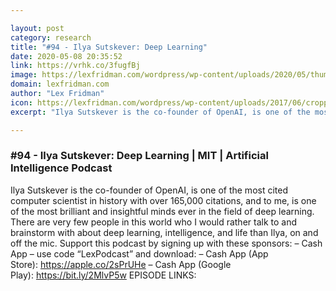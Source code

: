 ```yaml
---

layout: post
category: research
title: "#94 - Ilya Sutskever: Deep Learning"
date: 2020-05-08 20:35:52
link: https://vrhk.co/3fugfBj
image: https://lexfridman.com/wordpress/wp-content/uploads/2020/05/thumb_ilya_sutskever.png
domain: lexfridman.com
author: "Lex Fridman"
icon: https://lexfridman.com/wordpress/wp-content/uploads/2017/06/cropped-lex-favicon-4-1-180x180.png
excerpt: "Ilya Sutskever is the co-founder of OpenAI, is one of the most cited computer scientist in history with over 165,000 citations, and to me, is one of the most brilliant and insightful minds ever in the field of deep learning. There are very few people in this world who I would rather talk to and brainstorm with about deep learning, intelligence, and life than Ilya, on and off the mic. Support this podcast by signing up with these sponsors: – Cash App – use code “LexPodcast” and download: – Cash App (App Store): <https://apple.co/2sPrUHe> – Cash App (Google Play): <https://bit.ly/2MlvP5w> EPISODE LINKS:"

---
```


### #94 - Ilya Sutskever: Deep Learning | MIT | Artificial Intelligence Podcast

Ilya Sutskever is the co-founder of OpenAI, is one of the most cited computer scientist in history with over 165,000 citations, and to me, is one of the most brilliant and insightful minds ever in the field of deep learning. There are very few people in this world who I would rather talk to and brainstorm with about deep learning, intelligence, and life than Ilya, on and off the mic. Support this podcast by signing up with these sponsors: – Cash App – use code “LexPodcast” and download: – Cash App (App Store): <https://apple.co/2sPrUHe> – Cash App (Google Play): <https://bit.ly/2MlvP5w> EPISODE LINKS: